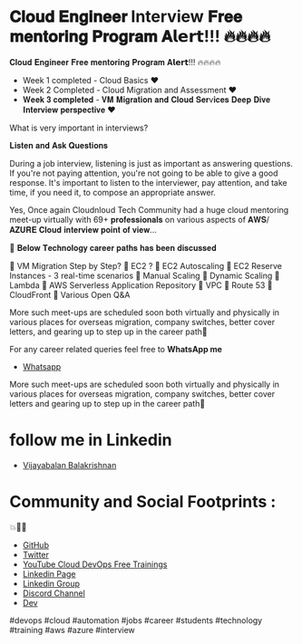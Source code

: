 # 𝐂𝐥𝐨𝐮𝐝 𝐄𝐧𝐠𝐢𝐧𝐞𝐞𝐫 Interview 𝐅𝐫𝐞𝐞 𝐦𝐞𝐧𝐭𝐨𝐫𝐢𝐧𝐠 𝐏𝐫𝐨𝐠𝐫𝐚𝐦 𝐀𝗹𝗲𝗿𝘁!!! 🔥🔥🔥🔥

𝐂𝐥𝐨𝐮𝐝 𝐄𝐧𝐠𝐢𝐧𝐞𝐞𝐫 𝐅𝐫𝐞𝐞 𝐦𝐞𝐧𝐭𝐨𝐫𝐢𝐧𝐠 𝐏𝐫𝐨𝐠𝐫𝐚𝐦 𝐀𝗹𝗲𝗿𝘁!!! 🔥🔥🔥🔥

- Week 1 completed - Cloud Basics ❤️
- Week 2 Completed - Cloud Migration and Assessment ❤️
- 𝐖𝐞𝐞𝐤 𝟑 𝐜𝐨𝐦𝐩𝐥𝐞𝐭𝐞𝐝 - 𝐕𝐌 𝐌𝐢𝐠𝐫𝐚𝐭𝐢𝐨𝐧 𝐚𝐧𝐝 𝐂𝐥𝐨𝐮𝐝 𝐒𝐞𝐫v𝐢𝐜𝐞𝐬 𝐃𝐞𝐞𝐩 𝐃𝐢𝐯𝐞 𝐈𝐧𝐭𝐞𝐫𝐯𝐢𝐞𝐰 𝐩𝐞𝐫𝐬𝐩𝐞𝐜𝐭𝐢𝐯𝐞 ❤️

What is very important in interviews?

𝐋𝐢𝐬𝐭𝐞𝐧 𝐚𝐧𝐝 𝐀𝐬𝐤 𝐐𝐮𝐞𝐬𝐭𝐢𝐨𝐧𝐬

During a job interview, listening is just as important as answering questions. If you're not paying attention, you're not going to be able to give a good response. It's important to listen to the interviewer, pay attention, and take time, if you need it, to compose an appropriate answer.

Yes, Once again Cloudnloud Tech Community had a huge cloud mentoring meet-up virtually with 69+ 𝐩𝐫𝐨𝐟𝐞𝐬𝐬𝐢𝐨𝐧𝐚𝐥𝐬 on various aspects of 𝐀𝐖𝐒/𝐀𝐙𝐔𝐑𝐄 𝐂𝐥𝐨𝐮𝐝 𝐢𝐧𝐭𝐞𝐫𝐯𝐢𝐞𝐰 𝐩𝐨𝐢𝐧𝐭 𝐨𝐟 𝐯𝐢𝐞𝐰...

🎯 𝐁𝐞𝐥𝐨𝐰 𝐓𝐞𝐜𝐡𝐧𝐨𝐥𝐨𝐠𝐲 𝐜𝐚𝐫𝐞𝐞𝐫 𝐩𝐚𝐭𝐡𝐬 𝐡𝐚𝐬 𝐛𝐞𝐞𝐧 𝐝𝐢𝐬𝐜𝐮𝐬𝐬𝐞𝐝

📌 VM Migration Step by Step?
📌 EC2 ?
📌 EC2 Autoscaling
📌 EC2 Reserve Instances - 3 real-time scenarios
📌 Manual Scaling
📌 Dynamic Scaling
📌 Lambda 
📌 AWS Serverless Application Repository
📌 VPC
📌 Route 53
📌 CloudFront
📌 Various Open Q&A


More such meet-ups are scheduled soon both virtually and physically in various places for overseas migration, company switches, better cover letters, and gearing up to step up in the career path💯



For any career related queries feel free to  **WhatsApp me**

- [Whatsapp](https://wa.me/message/2EM3VEAMEMVHP1)

More such meet-ups are scheduled soon both virtually and physically in various places for overseas migration, company switches, better cover letters and gearing up to step up in the career path💯

# follow me in Linkedin

- [Vijayabalan Balakrishnan ](https://www.linkedin.com/in/vijaystack/)
# Community and Social Footprints :  

💥🧑‍💻 

- [GitHub](https://github.com/cloudnloud)
- [Twitter](https://twitter.com/cloudnloud)
- [YouTube Cloud DevOps Free Trainings](https://www.youtube.com/c/CloudnLoud)
- [Linkedin Page](https://www.linkedin.com/company/cloudnloud/)
- [Linkedin Group](https://www.linkedin.com/groups/9124202/)
- [Discord Channel](https://discord.com/invite/vbjRQGVhuF)
- [Dev](https://dev.to/cloudnloud)

#devops #cloud #automation #jobs #career #students #technology #training #aws #azure #interview